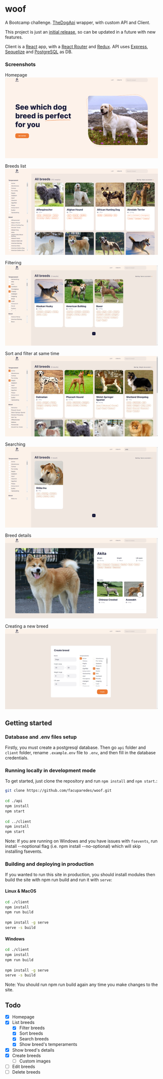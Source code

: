 # woof

A Bootcamp challenge. [TheDogApi](https://thedogapi.com/) wrapper, with custom API and Client.

This project is just an <ins>initial release</ins>, so can be updated in a future with new features.

Client is a [React](https://reactjs.org/) app, with a [React Router](https://reacttraining.com/react-router/web/guides/quick-start) and [Redux](https://redux.js.org/).
API uses [Express](https://expressjs.com/), [Sequelize](https://sequelize.org/) and [PostgreSQL](https://www.postgresql.org/) as DB.

### Screenshots

Homepage
![Homepage](./img/img1.png)

Breeds list
![Breeds list](./img/img2.png)

Filtering
![Filtering](./img/img3.png)

Sort and filter at same time
![Sort and filter at same time](./img/img4.png)

Searching
![Searching](./img/img5.png)

Breed details
![Breed details](./img/img6.png)

Creating a new breed
![Creating](./img/img7.png)

## Getting started

### Database and .env files setup

Firstly, you must create a postgresql database. Then go `api` folder and `client` folder, rename `.example.env` file to `.env`, and then fill in the database credentials.

### Running locally in development mode

To get started, just clone the repository and run `npm install` and `npm start`.:

```sh
git clone https://github.com/facuparedes/woof.git

cd ./api
npm install
npm start

cd ../client
npm install
npm start
```

Note: If you are running on Windows and you have issues with `fsevents`, run install --noptional flag (i.e. npm install --no-optional) which will skip installing fsevents.

### Building and deploying in production

If you wanted to run this site in production, you should install modules then build the site with npm run build and run it with `serve`:

#### Linux & MacOS

```sh
cd ./client
npm install
npm run build

npm install -g serve
serve -s build
```

#### Windows

```sh
cd ./client
npm install
npm run build

npm install -g serve
serve -s build
```

Note: You should run npm run build again any time you make changes to the site.

## Todo

- [x] Homepage
- [x] List breeds
  - [x] Filter breeds
  - [x] Sort breeds
  - [x] Search breeds
  - [x] Show breed's temperaments
- [x] Show breed's details
- [x] Create breeds
  - [ ] Custom images
- [ ] Edit breeds
- [ ] Delete breeds
